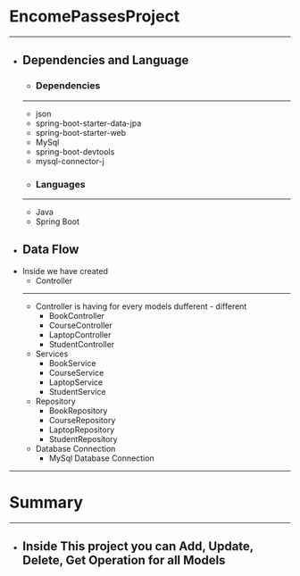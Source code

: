 # EncomePassesProject
***
* ## Dependencies and Language
  * ### Dependencies
  ***
    * json
    * spring-boot-starter-data-jpa
    * spring-boot-starter-web
    * MySql
    * spring-boot-devtools
    * mysql-connector-j
  * ### Languages
  ***
    * Java
    * Spring Boot
 * ## Data Flow
  * Inside we have created 
    * Controller
    ***
     * Controller is having for every models dufferent - different
       * BookController
       * CourseController
       * LaptopController
       * StudentController
    * Services
       * BookService
       * CourseService
       * LaptopService
       * StudentService
    * Repository
       * BookRepository
       * CourseRepository
       * LaptopRepository
       * StudentRepository
    * Database Connection 
      * MySql Database Connection
  ***
  
  # Summary
  ***
   * ## Inside This project you can Add, Update, Delete, Get Operation for all Models
